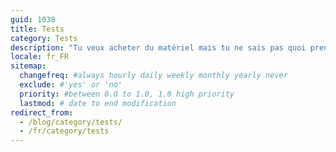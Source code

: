 ```yaml
---
guid: 1038
title: Tests
category: Tests
description: "Tu veux acheter du matériel mais tu ne sais pas quoi prendre. Dans un monde ou tout va si vite, ou chaque fournisseur veut faire preuve de créativité afin de pouvoir dégager un certain bénéfice. Nous pouvons t’aider à y voir plus claire en testant divers produits en te donnant notre ressenti. Afin de faire le minimum d’erreurs Haade réalise des test d’objets connectés, de mat »riel high tech et domotique, viens découvrir nos test en direct du haade-lab."
locale: fr_FR
sitemap:
  changefreq: #always hourly daily weekly monthly yearly never
  exclude: #'yes' or 'no'
  priority: #between 0.0 to 1.0, 1.0 high priority
  lastmod: # date to end modification
redirect_from: 
  - /blog/category/tests/
  - /fr/category/tests
---
```

